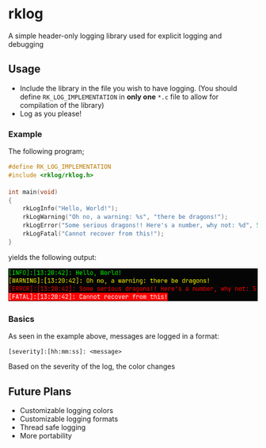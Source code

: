 # rklog

A simple header-only logging library used for explicit logging and debugging

## Usage

- Include the library in the file you wish to have logging. (You should define `RK_LOG_IMPLEMENTATION` in **only one** `*.c` file to allow for compilation of the library)
- Log as you please!

### Example

The following program;

```c
#define RK_LOG_IMPLEMENTATION
#include <rklog/rklog.h>

int main(void)
{
    rkLogInfo("Hello, World!");
    rkLogWarning("Oh no, a warning: %s", "there be dragons!");
    rkLogError("Some serious dragons!! Here's a number, why not: %d", 5);
    rkLogFatal("Cannot recover from this!");
}
```

yields the following output:

![image](resources/example.png)

### Basics

As seen in the example above, messages are logged in a format:
```
[severity]:[hh:mm:ss]: <message>
```

Based on the severity of the log, the color changes

## Future Plans

- Customizable logging colors
- Customizable logging formats
- Thread safe logging
- More portability
